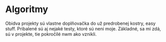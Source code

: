 # Algoritmy
Obidva projekty sú vlastne doplňovačka do už predrobenej kostry, easy stuff. 
Pribalené sú aj nejaké testy, ktoré sú neni moje. Základné, sa mi zdá, sú v projekte, tie pokročilé nwm ako vznikli.
